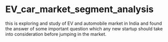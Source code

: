 # EV_car_market_segment_analysis
this is exploring and study of EV and automobile market in India and found the answer of some  important question which any new startup should take into consideration before jumping in the market. 
